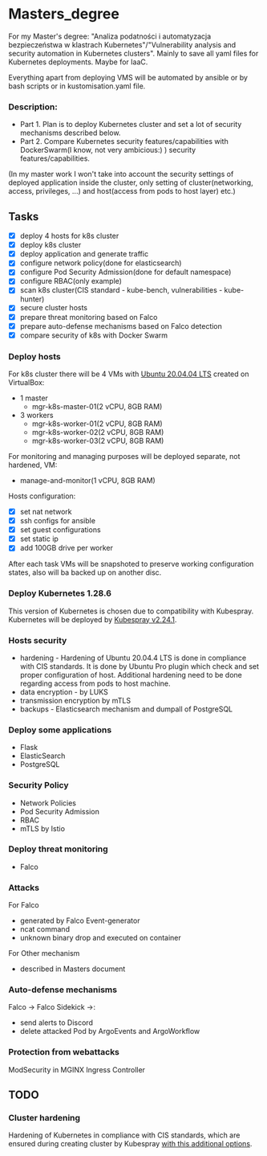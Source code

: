 # Masters_degree
For my Master's degree: "Analiza podatności i automatyzacja bezpieczeństwa w klastrach Kubernetes"/"Vulnerability analysis and security automation in Kubernetes clusters". Mainly to save all yaml files for Kubernetes deployments. Maybe for IaaC.

Everything apart from deploying VMS will be automated by ansible or by bash scripts or in kustomisation.yaml file.

### Description:
- Part 1. Plan is to deploy Kubernetes cluster and set a lot of security mechanisms described below.
- Part 2. Compare Kubernetes security features/capabilities with DockerSwarm(I know, not very ambicious:) ) security features/capabilities.

(In my master work I won't take into account the security settings of deployed application inside the cluster, only setting of cluster(networking, access, privileges, ...) and host(access from pods to host layer) etc.)
## Tasks
- [x] deploy 4 hosts for k8s cluster
- [x] deploy k8s cluster
- [x] deploy application and generate traffic
- [x] configure network policy(done for elasticsearch)
- [x] configure Pod Security Admission(done for default namespace)
- [x] configure RBAC(only example)
- [x] scan k8s cluster(CIS standard - kube-bench, vulnerabilities - kube-hunter)
- [x] secure cluster hosts
- [x] prepare threat monitoring based on Falco
- [x] prepare auto-defense mechanisms based on Falco detection
- [x] compare security of k8s with Docker Swarm

### Deploy hosts
For k8s cluster there will be 4 VMs with [Ubuntu 20.04.04 LTS](https://ubuntu.com/download/desktop/thank-you?version=22.04.4&architecture=amd64) created on VirtualBox:
- 1 master
  - mgr-k8s-master-01(2 vCPU, 8GB RAM)
- 3 workers
  - mgr-k8s-worker-01(2 vCPU, 8GB RAM)
  - mgr-k8s-worker-02(2 vCPU, 8GB RAM)
  - mgr-k8s-worker-03(2 vCPU, 8GB RAM)

For monitoring and managing purposes will be deployed separate, not hardened, VM:
- manage-and-monitor(1 vCPU, 8GB RAM)

Hosts configuration:
- [X] set nat network
- [X] ssh configs for ansible
- [x] set guest configurations
- [X] set static ip
- [x] add 100GB drive per worker

After each task VMs will be snapshoted to preserve working configuration states, also will ba backed up on another disc.
### Deploy Kubernetes 1.28.6
This version of Kubernetes is chosen due to compatibility with Kubespray.
Kubernetes will be deployed by [Kubespray v2.24.1](https://github.com/kubernetes-sigs/kubespray/tree/v2.24.1).

### Hosts security
 - hardening - Hardening of Ubuntu 20.04.4 LTS is done in compliance with CIS standards. It is done by Ubuntu Pro plugin which check and set proper configuration of host.
Additional hardening need to be done regarding access from pods to host machine.
 - data encryption - by LUKS
 - transmission encryption by mTLS
 - backups - Elasticsearch mechanism and dumpall of PostgreSQL

### Deploy some applications
 - Flask
 - ElasticSearch
 - PostgreSQL

### Security Policy
 - Network Policies
 - Pod Security Admission
 - RBAC
 - mTLS by Istio

### Deploy threat monitoring
 - Falco

### Attacks
For Falco
 - generated by Falco Event-generator
 - ncat command
 - unknown binary drop and executed on container

For Other mechanism
 - described in Masters document

### Auto-defense mechanisms
 Falco -> Falco Sidekick ->:
 - send alerts to Discord
 - delete attacked Pod by ArgoEvents and ArgoWorkflow

### Protection from webattacks
ModSecurity in MGINX Ingress Controller

## TODO
### Cluster hardening
Hardening of Kubernetes  in compliance with CIS standards, which are ensured during creating cluster by Kubespray [with this additional options](https://github.com/kubernetes-sigs/kubespray/blob/v2.24.1/docs/hardening.md).
